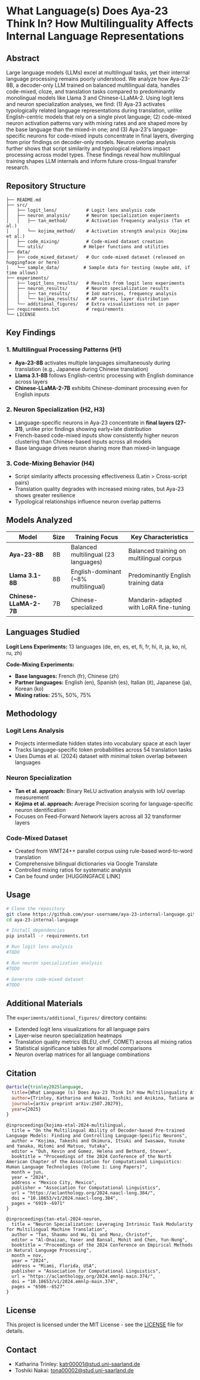 # What Language(s) Does Aya-23 Think In? How Multilinguality Affects Internal Language Representations

## Abstract

Large language models (LLMs) excel at multilingual tasks, yet their internal language processing remains poorly understood. We analyze how Aya-23-8B, a decoder-only LLM trained on balanced multilingual data, handles code-mixed, cloze, and translation tasks compared to predominantly monolingual models like Llama 3 and Chinese-LLaMA-2. Using logit lens and neuron specialization analyses, we find: (1) Aya-23 activates typologically related language representations during translation, unlike English-centric models that rely on a single pivot language; (2) code-mixed neuron activation patterns vary with mixing rates and are shaped more by the base language than the mixed-in one; and (3) Aya-23's language-specific neurons for code-mixed inputs concentrate in final layers, diverging from prior findings on decoder-only models. Neuron overlap analysis further shows that script similarity and typological relations impact processing across model types. These findings reveal how multilingual training shapes LLM internals and inform future cross-lingual transfer research.

## Repository Structure

```
├── README.md
├── src/
│   ├── logit_lens/           # Logit lens analysis code
│   ├── neuron_analysis/      # Neuron specialization experiments
│   │   ├── tan_method/       # Activation frequency analysis (Tan et al.)
│   │   └── kojima_method/    # Activation strength analysis (Kojima et al.)
│   ├── code_mixing/          # Code-mixed dataset creation
│   └── utils/               # Helper functions and utilities
├── data/
│   ├── code_mixed_dataset/   # Our code-mixed dataset (released on huggingface or here)
│   └── sample_data/         # Sample data for testing (maybe add, if time allows)
├── experiments/
│   ├── logit_lens_results/   # Results from logit lens experiments
│   ├── neuron_results/       # Neuron specialization results
│   │   ├── tan_results/      # IoU matrices, frequency analysis
│   │   └── kojima_results/   # AP scores, layer distribution
│   └── additional_figures/   # Extra visualizations not in paper
├── requirements.txt          # requirements
└── LICENSE
```

## Key Findings

### 1. Multilingual Processing Patterns (H1)
- **Aya-23-8B** activates multiple languages simultaneously during translation (e.g., Japanese during Chinese translation)
- **Llama 3.1-8B** follows English-centric processing with English dominance across layers
- **Chinese-LLaMA-2-7B** exhibits Chinese-dominant processing even for English inputs

### 2. Neuron Specialization (H2, H3)
- Language-specific neurons in Aya-23 concentrate in **final layers (27-31)**, unlike prior findings showing early+late distribution
- French-based code-mixed inputs show consistently higher neuron clustering than Chinese-based inputs across all models
- Base language drives neuron sharing more than mixed-in language

### 3. Code-Mixing Behavior (H4)
- Script similarity affects processing effectiveness (Latin > Cross-script pairs)
- Translation quality degrades with increased mixing rates, but Aya-23 shows greater resilience
- Typological relationships influence neuron overlap patterns

## Models Analyzed

| Model | Size | Training Focus | Key Characteristics |
|-------|------|----------------|-------------------|
| **Aya-23-8B** | 8B | Balanced multilingual (23 languages) | Balanced training on multilingual corpus |
| **Llama 3.1-8B** | 8B | English-dominant (~8% multilingual) | Predominantly English training data |
| **Chinese-LLaMA-2-7B** | 7B | Chinese-specialized | Mandarin-adapted with LoRA fine-tuning |

## Languages Studied

**Logit Lens Experiments:** 13 languages (de, en, es, et, fi, fr, hi, it, ja, ko, nl, ru, zh)

**Code-Mixing Experiments:**
- **Base languages:** French (fr), Chinese (zh)
- **Partner languages:** English (en), Spanish (es), Italian (it), Japanese (ja), Korean (ko)
- **Mixing ratios:** 25%, 50%, 75%

## Methodology

### Logit Lens Analysis
- Projects intermediate hidden states into vocabulary space at each layer
- Tracks language-specific token probabilities across 54 translation tasks
- Uses Dumas et al. (2024) dataset with minimal token overlap between languages

### Neuron Specialization
- **Tan et al. approach:** Binary ReLU activation analysis with IoU overlap measurement
- **Kojima et al. approach:** Average Precision scoring for language-specific neuron identification
- Focuses on Feed-Forward Network layers across all 32 transformer layers

### Code-Mixed Dataset
- Created from WMT24++ parallel corpus using rule-based word-to-word translation
- Comprehensive bilingual dictionaries via Google Translate
- Controlled mixing ratios for systematic analysis
- Can be found under [HUGGINGFACE LINK]

## Usage

```bash
# Clone the repository
git clone https://github.com/your-username/aya-23-internal-language.git
cd aya-23-internal-language

# Install dependencies
pip install -r requirements.txt

# Run logit lens analysis
#TODO

# Run neuron specialization analysis
#TODO

# Generate code-mixed dataset
#TODO
```

## Additional Materials

The `experiments/additional_figures/` directory contains:
- Extended logit lens visualizations for all language pairs
- Layer-wise neuron specialization heatmaps
- Translation quality metrics (BLEU, chrF, COMET) across all mixing ratios
- Statistical significance tables for all model comparisons
- Neuron overlap matrices for all language combinations

## Citation

```bibtex
@article{trinley2025language,
  title={What Language (s) Does Aya-23 Think In? How Multilinguality Affects Internal Language Representations},
  author={Trinley, Katharina and Nakai, Toshiki and Anikina, Tatiana and Baeumel, Tanja},
  journal={arXiv preprint arXiv:2507.20279},
  year={2025}
}
```

```
@inproceedings{kojima-etal-2024-multilingual,
  title = "On the Multilingual Ability of Decoder-based Pre-trained Language Models: Finding and Controlling Language-Specific Neurons",
  author = "Kojima, Takeshi and Okimura, Itsuki and Iwasawa, Yusuke and Yanaka, Hitomi and Matsuo, Yutaka",
  editor = "Duh, Kevin and Gomez, Helena and Bethard, Steven",
  booktitle = "Proceedings of the 2024 Conference of the North American Chapter of the Association for Computational Linguistics: Human Language Technologies (Volume 1: Long Papers)",
  month = jun,
  year = "2024",
  address = "Mexico City, Mexico",
  publisher = "Association for Computational Linguistics",
  url = "https://aclanthology.org/2024.naacl-long.384/",
  doi = "10.18653/v1/2024.naacl-long.384",
  pages = "6919--6971"
}
```

```
@inproceedings{tan-etal-2024-neuron,
  title = "Neuron Specialization: Leveraging Intrinsic Task Modularity for Multilingual Machine Translation",
  author = "Tan, Shaomu and Wu, Di and Monz, Christof",
  editor = "Al-Onaizan, Yaser and Bansal, Mohit and Chen, Yun-Nung",
  booktitle = "Proceedings of the 2024 Conference on Empirical Methods in Natural Language Processing",
  month = nov,
  year = "2024",
  address = "Miami, Florida, USA",
  publisher = "Association for Computational Linguistics",
  url = "https://aclanthology.org/2024.emnlp-main.374/",
  doi = "10.18653/v1/2024.emnlp-main.374",
  pages = "6506--6527"
}
```

## License

This project is licensed under the MIT License - see the [LICENSE](LICENSE) file for details.

## Contact

- Katharina Trinley: katr00001@stud.uni-saarland.de
- Toshiki Nakai: tona00002@stud.uni-saarland.de
